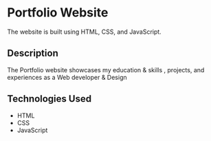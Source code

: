 # Portfolio Website

The website is built using HTML, CSS, and JavaScript.

## Description

The Portfolio website showcases my education & skills , projects, and experiences as a Web developer & Design

## Technologies Used

- HTML
- CSS
- JavaScript
